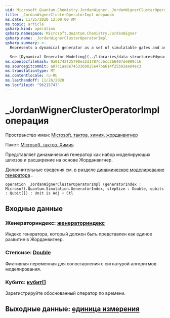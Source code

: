 ```yaml
---
uid: Microsoft.Quantum.Chemistry.JordanWigner._JordanWignerClusterOperatorImpl
title: _JordanWignerClusterOperatorImpl операция
ms.date: 11/25/2020 12:00:00 AM
ms.topic: article
qsharp.kind: operation
qsharp.namespace: Microsoft.Quantum.Chemistry.JordanWigner
qsharp.name: _JordanWignerClusterOperatorImpl
qsharp.summary: >-
  Represents a dynamical generator as a set of simulatable gates and an expansion in the JordanWigner basis.

  See [Dynamical Generator Modeling](../libraries/data-structures#dynamical-generator-modeling) for more details.
ms.openlocfilehash: 9a01742f25790e32d1787cc6cc266407de909c16
ms.sourcegitcommit: a87c1aa8e7453360025e47ba614f25b02ea84ec3
ms.translationtype: MT
ms.contentlocale: ru-RU
ms.lasthandoff: 11/26/2020
ms.locfileid: "96215747"
---
```

# <a name="_jordanwignerclusteroperatorimpl-operation"></a>_JordanWignerClusterOperatorImpl операция

Пространство имен: [Microsoft. тактов. химия. жорданвигнер](xref:Microsoft.Quantum.Chemistry.JordanWigner)

Пакет: [Microsoft. тактов. Химия](https://nuget.org/packages/Microsoft.Quantum.Chemistry)


Представляет динамический генератор как набор моделирующих шлюзов и расширение на основе Жорданвигнер.

Дополнительные сведения см. в разделе [динамическое моделирование генератора](../libraries/data-structures#dynamical-generator-modeling) .

```qsharp
operation _JordanWignerClusterOperatorImpl (generatorIndex : Microsoft.Quantum.Simulation.GeneratorIndex, stepSize : Double, qubits : Qubit[]) : Unit is Adj + Ctl
```


## <a name="input"></a>Входные данные

### <a name="generatorindex--generatorindex"></a>Женераториндекс: [женераториндекс](xref:Microsoft.Quantum.Simulation.GeneratorIndex)

Индекс генератора, который должен быть представлен как единое развитие в Жорданвигнер.


### <a name="stepsize--double"></a>Степсизе: [Double](xref:microsoft.quantum.lang-ref.double)

Фиктивная переменная для сопоставления с сигнатурой алгоритмов моделирования.


### <a name="qubits--qubit"></a>Кубитс: [кубит](xref:microsoft.quantum.lang-ref.qubit)[]

Зарегистрируйте обоснованный оператор по времени.



## <a name="output--unit"></a>Выходные данные: [единица измерения](xref:microsoft.quantum.lang-ref.unit)

